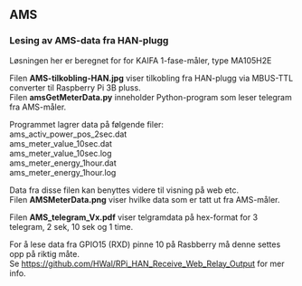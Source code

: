 ## AMS
### Lesing av AMS-data fra HAN-plugg<br>
Løsningen her er beregnet for for KAIFA 1-fase-måler, type MA105H2E<br>

Filen **AMS-tilkobling-HAN.jpg** viser tilkobling fra HAN-plugg via MBUS-TTL converter til Raspberry Pi 3B pluss.<br>
Filen **amsGetMeterData.py** inneholder Python-program som leser telegram fra AMS-måler.<br>

Programmet lagrer data på følgende filer:<br>
ams_activ_power_pos_2sec.dat<br>
ams_meter_value_10sec.dat<br>
ams_meter_value_10sec.log<br>
ams_meter_energy_1hour.dat<br>
ams_meter_energy_1hour.log<br>

Data fra disse filen kan benyttes videre til visning på web etc.<br>
Filen **AMSMeterData.png** viser hvilke data som er tatt ut fra AMS-måler.<br>

Filen **AMS_telegram_Vx.pdf** viser telgramdata på hex-format for 3 telegram, 2 sek, 10 sek og 1 time.<br>

For å lese data fra GPIO15 (RXD) pinne 10 på Rasbberry må denne settes opp på riktig måte. <br>
Se https://github.com/HWal/RPi_HAN_Receive_Web_Relay_Output for mer info.
